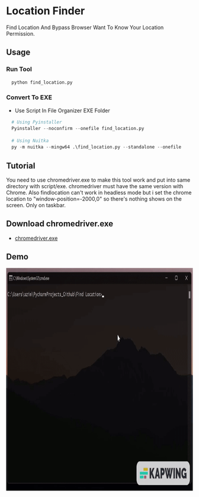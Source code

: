 # Location Finder 

Find Location And Bypass Browser Want To Know Your Location Permission.

## Usage

### Run Tool

```python
  python find_location.py
```

### Convert To EXE

- Use Script In File Organizer EXE Folder
```python
  # Using Pyinstaller
  Pyinstaller --noconfirm --onefile find_location.py

  # Using Nuitka
  py -m nuitka --mingw64 .\find_location.py --standalone --onefile 
 ```


## Tutorial

You need to use chromedriver.exe to make this tool work and put into same directory with script/exe. chromedriver must have the same version with Chrome. 
Also findlocation can't work in headless mode but i set the chrome location to "window-position=-2000,0" so there's nothing shows on the screen. Only on taskbar.

## Download chromedriver.exe

 - [chromedriver.exe](https://chromedriver.chromium.org/downloads)
 
## Demo
<img src="https://github.com/katakkentut/LocationFinderPython/blob/master/Tutorial/Tutorial.gif" width="700" height="600">
 
 
